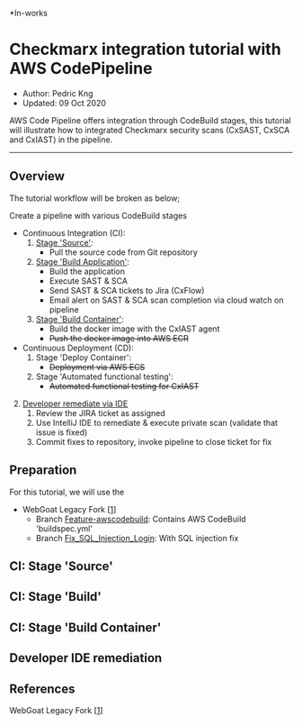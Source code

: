 *In-works

# Checkmarx integration tutorial with AWS CodePipeline
* Author:   Pedric Kng  
* Updated:  09 Oct 2020

AWS Code Pipeline offers integration through CodeBuild stages, this tutorial will illustrate how to integrated Checkmarx security scans (CxSAST, CxSCA and CxIAST) in the pipeline.

***
## Overview
The tutorial workflow will be broken as below;

Create a pipeline with various CodeBuild stages
   - Continuous Integration (CI): 
      1. [Stage 'Source'](#CI:-Stage-'Source'):
         - Pull the source code from Git repository
      2. [Stage 'Build Application'](#CI:-Stage-'Build'):
         - Build the application
         - Execute SAST & SCA
         - Send SAST & SCA tickets to Jira (CxFlow) 
         - Email alert on SAST & SCA scan completion via cloud watch on pipeline
      3. [Stage 'Build Container'](#CI:-Stage-'Build-Container'):
         - Build the docker image with the CxIAST agent
         - ~~Push the docker image into AWS ECR~~
   - Continuous Deployment (CD):  
      1. Stage 'Deploy Container':
         - ~~Deployment via AWS ECS~~
      2. Stage 'Automated functional testing':
         - ~~Automated functional testing for CxIAST~~
2. [Developer remediate via IDE](#Developer-IDE-remediation)
   1. Review the JIRA ticket as assigned
   2. Use IntelliJ IDE to remediate & execute private scan (validate that issue is fixed)
   3. Commit fixes to repository, invoke pipeline to close ticket for fix

## Preparation
For this tutorial, we will use the 
- WebGoat Legacy Fork [[1]]
  - Branch [Feature-awscodebuild](https://github.com/cx-demo/WebGoat-Legacy/tree/Feature-awscodebuild): 
  Contains AWS CodeBuild 'buildspec.yml'
  - Branch [Fix_SQL_Injection_Login](https://github.com/cx-demo/WebGoat-Legacy/tree/Feature-awscodebuild):  With SQL injection fix

## CI: Stage 'Source'

## CI: Stage 'Build'

## CI: Stage 'Build Container'

## Developer IDE remediation 


## References
WebGoat Legacy Fork [[1]]  

[1]:https://github.com/cx-demo/WebGoat-Legacy "WebGoat Legacy Fork"  